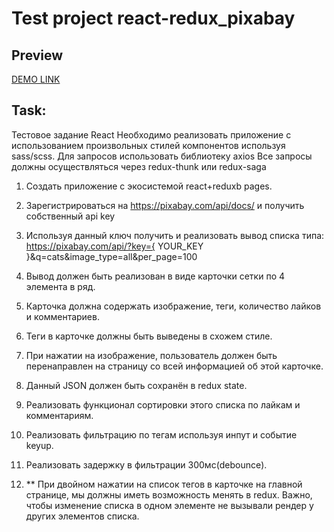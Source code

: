 # Test project react-redux_pixabay

## Preview
  [DEMO LINK](https://avronskyi.github.io/react-redux_pixabay/)

## Task:
Тестовое задание React
Необходимо реализовать приложение с использованием произвольных стилей компонентов используя sass/scss. 
Для запросов использовать библиотеку axios
Все запросы должны осуществляться через redux-thunk или redux-saga

1. Создать приложение с экосистемой react+reduxb pages.

2. Зарегистрироваться на https://pixabay.com/api/docs/  и получить собственный api key

3. Используя данный ключ получить и реализовать вывод списка типа: https://pixabay.com/api/?key={ YOUR_KEY }&q=cats&image_type=all&per_page=100

4. Вывод должен быть реализован в виде карточки сетки по 4 элемента в ряд.

5. Карточка должна содержать изображение, теги, количество лайков и комментариев.

6. Теги в карточке должны быть выведены в схожем стиле.

7. При нажатии на изображение, пользователь должен быть перенаправлен на страницу со всей информацией об этой карточке.

8. Данный JSON должен быть сохранён в redux state.

9. Реализовать функционал сортировки этого списка по лайкам и комментариям.

10. Реализовать фильтрацию по тегам используя инпут и событие keyup.

11. Реализовать задержку в фильтрации 300мс(debounce).

12. ** При двойном нажатии на список тегов в карточке на главной странице, мы должны иметь возможность менять в redux.
Важно, чтобы изменение списка в одном элементе не вызывали рендер у других элементов списка.
